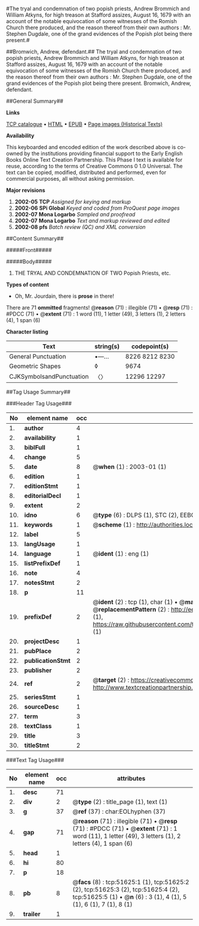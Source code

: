 #The tryal and condemnation of two popish priests, Andrew Brommich and William Atkyns, for high treason at Stafford assizes, August 16, 1679 with an account of the notable equivocation of some witnesses of the Romish Church there produced, and the reason thereof from their own authors : Mr. Stephen Dugdale, one of the grand evidences of the Popish plot being there present.#

##Bromwich, Andrew, defendant.##
The tryal and condemnation of two popish priests, Andrew Brommich and William Atkyns, for high treason at Stafford assizes, August 16, 1679 with an account of the notable equivocation of some witnesses of the Romish Church there produced, and the reason thereof from their own authors : Mr. Stephen Dugdale, one of the grand evidences of the Popish plot being there present.
Bromwich, Andrew, defendant.

##General Summary##

**Links**

[TCP catalogue](http://www.ota.ox.ac.uk/tcp/)  • 
[HTML](http://tei.it.ox.ac.uk/tcp/Texts-HTML/free/A63/A63156.html)  • 
[EPUB](http://tei.it.ox.ac.uk/tcp/Texts-EPUB/free/A63/A63156.epub) • 
[Page images (Historical Texts)](https://data.historicaltexts.jisc.ac.uk/view?pubId=eebo-11963151e&pageId=eebo-11963151e-51625-1)

**Availability**

This keyboarded and encoded edition of the
	       work described above is co-owned by the institutions
	       providing financial support to the Early English Books
	       Online Text Creation Partnership. This Phase I text is
	       available for reuse, according to the terms of Creative
	       Commons 0 1.0 Universal. The text can be copied,
	       modified, distributed and performed, even for
	       commercial purposes, all without asking permission.

**Major revisions**

1. __2002-05__ __TCP__ *Assigned for keying and markup*
1. __2002-06__ __SPi Global__ *Keyed and coded from ProQuest page images*
1. __2002-07__ __Mona Logarbo__ *Sampled and proofread*
1. __2002-07__ __Mona Logarbo__ *Text and markup reviewed and edited*
1. __2002-08__ __pfs__ *Batch review (QC) and XML conversion*

##Content Summary##

#####Front#####

#####Body#####

1. THE TRYAL AND CONDEMNATION OF TWO Popish Priests, etc.

**Types of content**

  * Oh, Mr. Jourdain, there is **prose** in there!

There are 71 **ommitted** fragments! 
 @__reason__ (71) : illegible (71)  •  @__resp__ (71) : #PDCC (71)  •  @__extent__ (71) : 1 word (11), 1 letter (49), 3 letters (1), 2 letters (4), 1 span (6)

**Character listing**


|Text|string(s)|codepoint(s)|
|---|---|---|
|General Punctuation|•—…|8226 8212 8230|
|Geometric Shapes|◊|9674|
|CJKSymbolsandPunctuation|〈〉|12296 12297|

##Tag Usage Summary##

###Header Tag Usage###

|No|element name|occ|attributes|
|---|---|---|---|
|1.|__author__|4||
|2.|__availability__|1||
|3.|__biblFull__|1||
|4.|__change__|5||
|5.|__date__|8| @__when__ (1) : 2003-01 (1)|
|6.|__edition__|1||
|7.|__editionStmt__|1||
|8.|__editorialDecl__|1||
|9.|__extent__|2||
|10.|__idno__|6| @__type__ (6) : DLPS (1), STC (2), EEBO-CITATION (1), OCLC (1), VID (1)|
|11.|__keywords__|1| @__scheme__ (1) : http://authorities.loc.gov/ (1)|
|12.|__label__|5||
|13.|__langUsage__|1||
|14.|__language__|1| @__ident__ (1) : eng (1)|
|15.|__listPrefixDef__|1||
|16.|__note__|4||
|17.|__notesStmt__|2||
|18.|__p__|11||
|19.|__prefixDef__|2| @__ident__ (2) : tcp (1), char (1)  •  @__matchPattern__ (2) : ([0-9\-]+):([0-9IVX]+) (1), (.+) (1)  •  @__replacementPattern__ (2) : http://eebo.chadwyck.com/downloadtiff?vid=$1&page=$2 (1), https://raw.githubusercontent.com/textcreationpartnership/Texts/master/tcpchars.xml#$1 (1)|
|20.|__projectDesc__|1||
|21.|__pubPlace__|2||
|22.|__publicationStmt__|2||
|23.|__publisher__|2||
|24.|__ref__|2| @__target__ (2) : https://creativecommons.org/publicdomain/zero/1.0/ (1), http://www.textcreationpartnership.org/docs/. (1)|
|25.|__seriesStmt__|1||
|26.|__sourceDesc__|1||
|27.|__term__|3||
|28.|__textClass__|1||
|29.|__title__|3||
|30.|__titleStmt__|2||


###Text Tag Usage###

|No|element name|occ|attributes|
|---|---|---|---|
|1.|__desc__|71||
|2.|__div__|2| @__type__ (2) : title_page (1), text (1)|
|3.|__g__|37| @__ref__ (37) : char:EOLhyphen (37)|
|4.|__gap__|71| @__reason__ (71) : illegible (71)  •  @__resp__ (71) : #PDCC (71)  •  @__extent__ (71) : 1 word (11), 1 letter (49), 3 letters (1), 2 letters (4), 1 span (6)|
|5.|__head__|1||
|6.|__hi__|80||
|7.|__p__|18||
|8.|__pb__|8| @__facs__ (8) : tcp:51625:1 (1), tcp:51625:2 (2), tcp:51625:3 (2), tcp:51625:4 (2), tcp:51625:5 (1)  •  @__n__ (6) : 3 (1), 4 (1), 5 (1), 6 (1), 7 (1), 8 (1)|
|9.|__trailer__|1||
